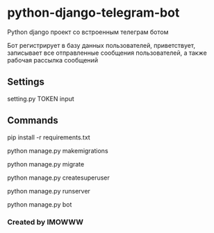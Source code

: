 # python-django-telegram-bot

Python django проект со встроенным телеграм ботом

Бот регистрирует в базу данных пользователей, приветствует, записывает все отправленные сообщения пользователей, а также рабочая рассылка сообщений

## Settings

setting.py TOKEN input

## Commands

pip install -r requirements.txt 

python manage.py makemigrations 

python manage.py migrate 

python manage.py createsuperuser 

python manage.py runserver 

python manage.py bot 


### Created by IMOWWW
